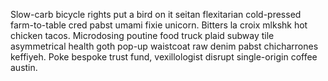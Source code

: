 Slow-carb bicycle rights put a bird on it seitan flexitarian cold-pressed farm-to-table cred pabst umami fixie unicorn. Bitters la croix mlkshk hot chicken tacos. Microdosing poutine food truck plaid subway tile asymmetrical health goth pop-up waistcoat raw denim pabst chicharrones keffiyeh. Poke bespoke trust fund, vexillologist disrupt single-origin coffee austin.